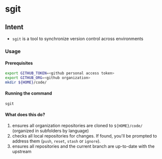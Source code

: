 
# sgit
## Intent
- `sgit` is a tool to synchronize version control across environments
### Usage
#### Prerequisites
```bash
export GITHUB_TOKEN=<github personal access token>
export GITHUB_ORG=<github organization>
mkdir ${HOME}/code/
```
#### Running the command
```bash
sgit
```
#### What does this do?
1. ensures all organization repositories are cloned to `${HOME}/code/` (organized in subfolders by language)
2. checks all local repositories for changes. If found, you'll be prompted to address them (`push`, `reset`, `stash` or `ignore`).
3. ensures all repositories and the current branch are up-to-date with the upstream
